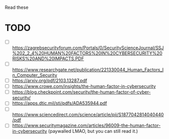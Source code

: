 Read these

# TODO

- [ ] https://zagrebsecurityforum.com/Portals/0/SecurityScienceJournal/SSJ%202_2_4%20HUMAN%20FACTORS%20IN%20CYBERSECURITY%20RISKS%20AND%20IMPACTS.PDF
- [ ] https://www.researchgate.net/publication/221330044_Human_Factors_In_Computer_Security
- [ ] https://arxiv.org/pdf/2103.13287.pdf
- [ ] https://www.crowe.com/insights/the-human-factor-in-cybersecurity
- [ ] https://blog.checkpoint.com/security/the-human-factor-of-cyber-security/
- [ ] https://apps.dtic.mil/sti/pdfs/ADA535944.pdf
- [ ] https://www.sciencedirect.com/science/article/pii/S1877042814040440/pdf
- [ ] https://www.securitymagazine.com/articles/96009-the-human-factor-in-cybersecurity (paywalled LMAO, but you can still read it.)
